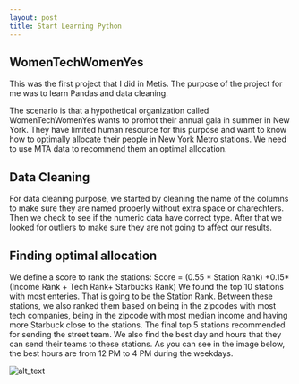 ```yaml
---
layout: post
title: Start Learning Python
---
```

## WomenTechWomenYes

This was the first project that I did in Metis. The purpose of the project for me was to learn Pandas and data cleaning.

The scenario is that a hypothetical organization called WomenTechWomenYes wants to promot their annual gala in summer in New York. They have limited human resource for this purpose and want to know how to optimally allocate their people in New York Metro stations. We need to use MTA data to recommend them an optimal allocation.


## Data Cleaning
For data cleaning purpose, we started by cleaning the name of the columns to make sure they are named properly without extra space or charechters. Then we check to see if the numeric data have correct type. After that we looked for outliers to make sure they are not going to affect our results. 

## Finding optimal allocation
We define a score to rank the stations:
Score = (0.55 * Station Rank) +0.15*(Income Rank + Tech Rank+ Starbucks Rank)
We found the top 10 stations with most enteries. That is going to be the Station Rank.
Between these stations, we also ranked them based on being in the zipcodes with most tech companies, being in the zipcode with most median income and having more Starbuck close to the stations. 
The final top 5 stations recommended for sending the street team. 
We also find the best day and hours that they can send their teams to these stations. As you can see in the image below, the best hours are from 12 PM to 4 PM during the weekdays.

![alt_text](https://github.com/mymnazari/mymnazari.github.io/blob/master/images/hours.png)



